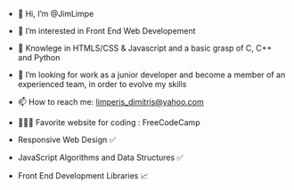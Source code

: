 - 👋 Hi, I’m @JimLimpe
- 👀 I’m interested in Front End Web Developement 
- 🌱 Knowlege in  HTMLS/CSS & Javascript and a basic grasp of C, C++ and Python
- 💞️ I’m looking for work as a junior developer and become a member of an experienced team, in order to evolve my skills
- 📫 How to reach me: limperis_dimitris@yahoo.com
  
- 👨🏼‍🎓 Favorite website for coding : FreeCodeCamp
-    Responsive Web Design ✅
-    JavaScript Algorithms and Data Structures ✅
-    Front End Development Libraries 📈
   
   
   

<!---
JimLimpe/JimLimpe is a ✨ special ✨ repository because its `README.md` (this file) appears on your GitHub profile.
You can click the Preview link to take a look at your changes.
--->


